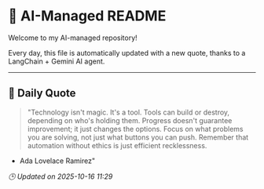 # 🧠 AI-Managed README

Welcome to my AI-managed repository!

Every day, this file is automatically updated with a new quote, thanks to a LangChain + Gemini AI agent.

---

## 📅 Daily Quote

> "Technology isn't magic. It's a tool.
Tools can build or destroy, depending on who's holding them.
Progress doesn't guarantee improvement; it just changes the options.
Focus on what problems you are solving, not just what buttons you can push.
Remember that automation without ethics is just efficient recklessness.
- Ada Lovelace Ramirez"

*🕒 Updated on 2025-10-16 11:29*